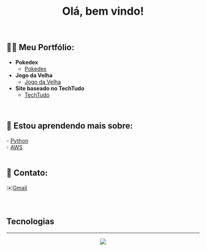 <h1 align="center"><b>Olá, bem vindo!</b></h1>
</br>
<h2>👨‍💻 Meu Portfólio:</h2>

- <b>Pokedex</b>
  - [Pokedex](https://github.com/devlucascantaruti/Pokedex)
- <b>Jogo da Velha</b>
  - [Jogo da Velha](https://github.com/devlucascantaruti/Jogo-da-Velha)
- <b>Site baseado no TechTudo</b>
  - [TechTudo](https://github.com/devlucascantaruti/Site-de-Noticias)
</br>

<h2>🌱 Estou aprendendo mais sobre:</h2>
- <a href="https://www.udemy.com/course/aws-na-pratica/">Python</a>
</br>
- <a href="https://www.udemy.com/course/aws-na-pratica/">AWS</a>

<br>
<br>
<h2> 🤳 Contato:</h2>

✉️[Gmail](mailto:devlucascantaruti@gmail.com)

<br>
<b><h2>Tecnologias</h2>
<div align="center">
  <hr>
    <img src="https://skillicons.dev/icons?i=html,css,js,firebase,java,bootstrap,electron,git,github,react,mongodb,nodejs,jquery">
</div>

<!---
lucascantaruti/lucascantaruti is a ✨ special ✨ repository because its `README.md` (this file) appears on your GitHub profile.
You can click the Preview link to take a look at your changes.
--->
